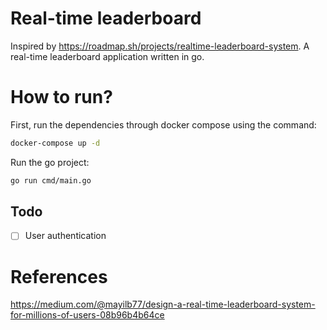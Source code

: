 # Real-time leaderboard
Inspired by https://roadmap.sh/projects/realtime-leaderboard-system.
A real-time leaderboard application written in go.

# How to run?
First, run the dependencies through docker compose using the command:
```bash
docker-compose up -d
```

Run the go project:
```bash
go run cmd/main.go
```

## Todo
- [ ] User authentication

# References
https://medium.com/@mayilb77/design-a-real-time-leaderboard-system-for-millions-of-users-08b96b4b64ce

